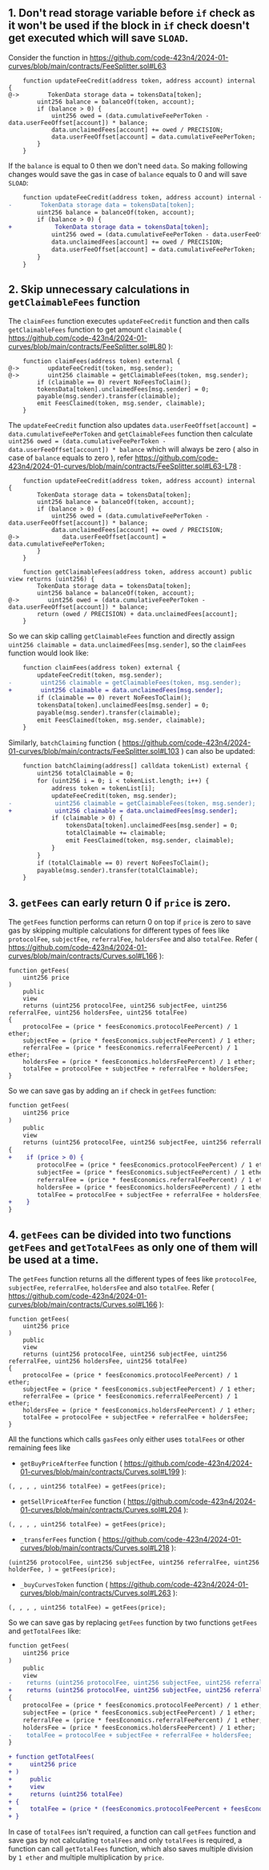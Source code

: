 ## 1. Don't read storage variable before `if` check as it won't be used if the block in `if` check doesn't get executed which will save `SLOAD`.

Consider the function in https://github.com/code-423n4/2024-01-curves/blob/main/contracts/FeeSplitter.sol#L63

```solidity
    function updateFeeCredit(address token, address account) internal {
@->        TokenData storage data = tokensData[token];
        uint256 balance = balanceOf(token, account);
        if (balance > 0) {
            uint256 owed = (data.cumulativeFeePerToken - data.userFeeOffset[account]) * balance;
            data.unclaimedFees[account] += owed / PRECISION;
            data.userFeeOffset[account] = data.cumulativeFeePerToken;
        }
    }
```

If the `balance` is equal to 0 then we don't need `data`. So making following changes would save the gas in case of `balance` equals to 0 and will save `SLOAD`:

```diff
    function updateFeeCredit(address token, address account) internal {
-        TokenData storage data = tokensData[token];
        uint256 balance = balanceOf(token, account);
        if (balance > 0) {
+            TokenData storage data = tokensData[token];
            uint256 owed = (data.cumulativeFeePerToken - data.userFeeOffset[account]) * balance;
            data.unclaimedFees[account] += owed / PRECISION;
            data.userFeeOffset[account] = data.cumulativeFeePerToken;
        }
    }
```

## 2. Skip unnecessary calculations in `getClaimableFees` function

The `claimFees` function executes `updateFeeCredit` function and then calls `getClaimableFees` function to get amount `claimable` ( https://github.com/code-423n4/2024-01-curves/blob/main/contracts/FeeSplitter.sol#L80 ):

```solidity
    function claimFees(address token) external {
@->        updateFeeCredit(token, msg.sender);
@->        uint256 claimable = getClaimableFees(token, msg.sender);
        if (claimable == 0) revert NoFeesToClaim();
        tokensData[token].unclaimedFees[msg.sender] = 0;
        payable(msg.sender).transfer(claimable);
        emit FeesClaimed(token, msg.sender, claimable);
    }
```

The `updateFeeCredit` function also updates `data.userFeeOffset[account] = data.cumulativeFeePerToken` and `getClaimableFees` function then calculate `uint256 owed = (data.cumulativeFeePerToken - data.userFeeOffset[account]) * balance` which will always be zero ( also in case of `balance` equals to zero ), refer https://github.com/code-423n4/2024-01-curves/blob/main/contracts/FeeSplitter.sol#L63-L78 :

```solidity
    function updateFeeCredit(address token, address account) internal {
        TokenData storage data = tokensData[token];
        uint256 balance = balanceOf(token, account);
        if (balance > 0) {
            uint256 owed = (data.cumulativeFeePerToken - data.userFeeOffset[account]) * balance;
            data.unclaimedFees[account] += owed / PRECISION;
@->            data.userFeeOffset[account] = data.cumulativeFeePerToken;
        }
    }

    function getClaimableFees(address token, address account) public view returns (uint256) {
        TokenData storage data = tokensData[token];
        uint256 balance = balanceOf(token, account);
@->        uint256 owed = (data.cumulativeFeePerToken - data.userFeeOffset[account]) * balance;
        return (owed / PRECISION) + data.unclaimedFees[account];
    }
```

So we can skip calling `getClaimableFees` function and directly assign `uint256 claimable = data.unclaimedFees[msg.sender]`, so the `claimFees` function would look like:

```diff
    function claimFees(address token) external {
        updateFeeCredit(token, msg.sender);
-        uint256 claimable = getClaimableFees(token, msg.sender);
+        uint256 claimable = data.unclaimedFees[msg.sender];
        if (claimable == 0) revert NoFeesToClaim();
        tokensData[token].unclaimedFees[msg.sender] = 0;
        payable(msg.sender).transfer(claimable);
        emit FeesClaimed(token, msg.sender, claimable);
    }
```

Similarly, `batchClaiming` function ( https://github.com/code-423n4/2024-01-curves/blob/main/contracts/FeeSplitter.sol#L103 ) can also be updated:

```diff
    function batchClaiming(address[] calldata tokenList) external {
        uint256 totalClaimable = 0;
        for (uint256 i = 0; i < tokenList.length; i++) {
            address token = tokenList[i];
            updateFeeCredit(token, msg.sender);
-            uint256 claimable = getClaimableFees(token, msg.sender);
+            uint256 claimable = data.unclaimedFees[msg.sender];
            if (claimable > 0) {
                tokensData[token].unclaimedFees[msg.sender] = 0;
                totalClaimable += claimable;
                emit FeesClaimed(token, msg.sender, claimable);
            }
        }
        if (totalClaimable == 0) revert NoFeesToClaim();
        payable(msg.sender).transfer(totalClaimable);
    }
```

## 3. `getFees` can early return 0 if `price` is zero.

The `getFees` function performs can return 0 on top if `price` is zero to save gas by skipping multiple calculations for different types of fees like `protocolFee`, `subjectFee`, `referralFee`, `holdersFee` and also `totalFee`. Refer ( https://github.com/code-423n4/2024-01-curves/blob/main/contracts/Curves.sol#L166 ):

```solidity
function getFees(
    uint256 price
)
    public
    view
    returns (uint256 protocolFee, uint256 subjectFee, uint256 referralFee, uint256 holdersFee, uint256 totalFee)
{
    protocolFee = (price * feesEconomics.protocolFeePercent) / 1 ether;
    subjectFee = (price * feesEconomics.subjectFeePercent) / 1 ether;
    referralFee = (price * feesEconomics.referralFeePercent) / 1 ether;
    holdersFee = (price * feesEconomics.holdersFeePercent) / 1 ether;
    totalFee = protocolFee + subjectFee + referralFee + holdersFee;
}
```

So we can save gas by adding an `if` check in `getFees` function:

```diff
function getFees(
    uint256 price
)
    public
    view
    returns (uint256 protocolFee, uint256 subjectFee, uint256 referralFee, uint256 holdersFee, uint256 totalFee)
{
+    if (price > 0) {
        protocolFee = (price * feesEconomics.protocolFeePercent) / 1 ether;
        subjectFee = (price * feesEconomics.subjectFeePercent) / 1 ether;
        referralFee = (price * feesEconomics.referralFeePercent) / 1 ether;
        holdersFee = (price * feesEconomics.holdersFeePercent) / 1 ether;
        totalFee = protocolFee + subjectFee + referralFee + holdersFee;
+    }
}
```

## 4. `getFees` can be divided into two functions `getFees` and `getTotalFees` as only one of them will be used at a time.

The `getFees` function returns all the different types of fees like `protocolFee`, `subjectFee`, `referralFee`, `holdersFee` and also `totalFee`. Refer ( https://github.com/code-423n4/2024-01-curves/blob/main/contracts/Curves.sol#L166 ):

```solidity
function getFees(
    uint256 price
)
    public
    view
    returns (uint256 protocolFee, uint256 subjectFee, uint256 referralFee, uint256 holdersFee, uint256 totalFee)
{
    protocolFee = (price * feesEconomics.protocolFeePercent) / 1 ether;
    subjectFee = (price * feesEconomics.subjectFeePercent) / 1 ether;
    referralFee = (price * feesEconomics.referralFeePercent) / 1 ether;
    holdersFee = (price * feesEconomics.holdersFeePercent) / 1 ether;
    totalFee = protocolFee + subjectFee + referralFee + holdersFee;
}
```

All the functions which calls `gasFees` only either uses `totalFees` or other remaining fees like

- `getBuyPriceAfterFee` function ( https://github.com/code-423n4/2024-01-curves/blob/main/contracts/Curves.sol#L199 ):

```solidity
(, , , , uint256 totalFee) = getFees(price);
```

- `getSellPriceAfterFee` function ( https://github.com/code-423n4/2024-01-curves/blob/main/contracts/Curves.sol#L204 ):

```solidity
(, , , , uint256 totalFee) = getFees(price);
```

- `_transferFees` function ( https://github.com/code-423n4/2024-01-curves/blob/main/contracts/Curves.sol#L218 ):

```solidity
(uint256 protocolFee, uint256 subjectFee, uint256 referralFee, uint256 holderFee, ) = getFees(price);
```

- `_buyCurvesToken` function ( https://github.com/code-423n4/2024-01-curves/blob/main/contracts/Curves.sol#L263 ):

```solidity
(, , , , uint256 totalFee) = getFees(price);
```

So we can save gas by replacing `getFees` function by two functions `getFees` and `getTotalFees` like:

```diff
function getFees(
    uint256 price
)
    public
    view
-    returns (uint256 protocolFee, uint256 subjectFee, uint256 referralFee, uint256 holdersFee, uint256 totalFee)
+    returns (uint256 protocolFee, uint256 subjectFee, uint256 referralFee, uint256 holdersFee)
{
    protocolFee = (price * feesEconomics.protocolFeePercent) / 1 ether;
    subjectFee = (price * feesEconomics.subjectFeePercent) / 1 ether;
    referralFee = (price * feesEconomics.referralFeePercent) / 1 ether;
    holdersFee = (price * feesEconomics.holdersFeePercent) / 1 ether;
-    totalFee = protocolFee + subjectFee + referralFee + holdersFee;
}

+ function getTotalFees(
+     uint256 price
+ )
+     public
+     view
+     returns (uint256 totalFee)
+ {
+     totalFee = (price * (feesEconomics.protocolFeePercent + feesEconomics.subjectFeePercent + feesEconomics.referralFeePercent + feesEconomics.holdersFeePercent))/ 1 ether;
+ }
```

In case of `totalFees` isn't required, a function can call `getFees` function and save gas by not calculating `totalFees` and only `totalFees` is required, a function can call `getTotalFees` function, which also saves multiple division by `1 ether` and multiple multiplication by `price`.

